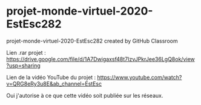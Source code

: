 # projet-monde-virtuel-2020-EstEsc282
projet-monde-virtuel-2020-EstEsc282 created by GitHub Classroom

Lien .rar projet :
https://drive.google.com/file/d/1A7Dwigaxsf48t7IzvJPkrJee36LgQ8ok/view?usp=sharing

Lien de la vidéo YouTube du projet : 
https://www.youtube.com/watch?v=QRG8eRy3u8E&ab_channel=EstEsc

Oui j'autorise à ce que cette vidéo soit publiée sur les réseaux.
